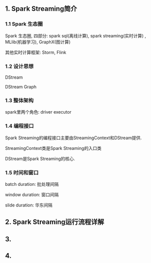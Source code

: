##  1. Spark Streaming简介

### 1.1  Spark 生态圈

Spark 生态圈, 四部分: spark sql(离线计算), spark streaming(实时计算) , MLlib(机器学习), GraphX(图计算)

其他实时计算框架: Storm, Flink



### 1.2 设计思想 

DStream

DStream Graph

### 1.3 整体架构

spark里两个角色: driver executor

### 1.4 编程接口

Spark Streaming的编程接口主要由StreamingContext和DStream提供.

StreamingContext类是Spark Streaming的入口类

DStream是Spark Streaming的核心.

### 1.5 时间和窗口

batch duration: 批处理间隔

window duration: 窗口间隔

slide duration: 华东间隔



## 2. Spark Streaming运行流程详解







## 3.





## 4.



